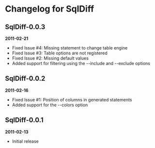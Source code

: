 Changelog for SqlDiff
=====================

SqlDiff-0.0.3
-------------
__2011-02-21__

* Fixed Issue #4: Missing statement to change table engine  
* Fixed Issue #3: Table options are not registered 
* Fixed Issue #2: Missing default values
* Added support for filtering using the --include and --exclude options

SqlDiff-0.0.2
-------------
__2011-02-16__

* Fixed Issue #1: Position of columns in generated statements
* Added support for the --colors option

SqlDiff-0.0.1
-------------
__2011-02-13__

* Initial release